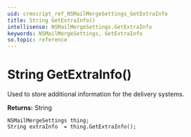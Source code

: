 ```yaml
---
uid: crmscript_ref_NSMailMergeSettings_GetExtraInfo
title: String GetExtraInfo()
intellisense: NSMailMergeSettings.GetExtraInfo
keywords: NSMailMergeSettings, GetExtraInfo
so.topic: reference
---
```


# String GetExtraInfo()

Used to store additional information for the delivery systems.

**Returns:** String

```crmscript
NSMailMergeSettings thing;
String extraInfo  = thing.GetExtraInfo();
```

